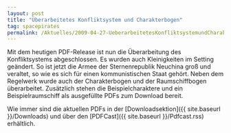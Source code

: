```yaml
---
layout: post
title: "Überarbeitetes Konfliktsystem und Charakterbogen"
tag: spacepirates
permalink: /Aktuelles/2009-04-27-UeberarbeitetesKonfliktsystemundCharakterbogen
---
```


Mit dem heutigen PDF-Release ist nun die Überarbeitung des Konfliktsystems abgeschlossen. Es wurden auch Kleinigkeiten im Setting geändert. So ist jetzt die Armee der Sternenrepublik Neuchina groß und veraltet, so wie es sich für einen kommunistischen Staat gehört. Neben dem Regelwerk wurde auch der Charakterbogen und der Raumschiffbogen überarbeitet. Zusätzlich stehen die Beispielcharaktere und ein Beispielraumschiff als ausgefüllte PDFs zum Download bereit.

Wie immer sind die aktuellen PDFs in der [Downloadsektion]({{ site.baseurl }}/Downloads) und über den [PDFCast]({{ site.baseurl }}/Pdfcast.rss) erhältlich.


